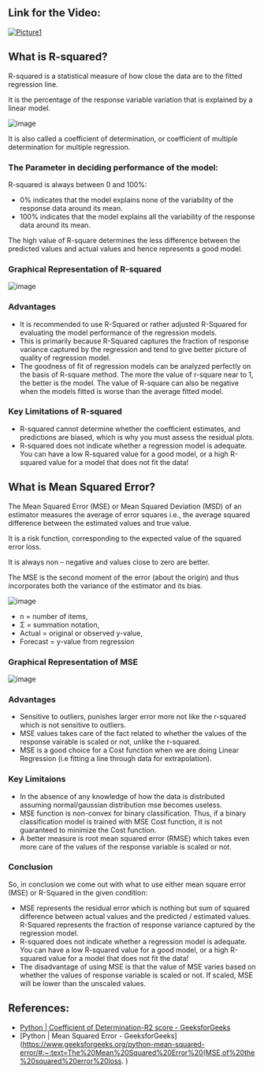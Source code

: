 ## Link for the Video:

[![Picture1](https://user-images.githubusercontent.com/62233992/136450703-cd4730d7-5625-4806-9286-1829910eb5ca.png)](https://youtu.be/1LLpFmGaAgo)

## What is R-squared?

R-squared is a statistical measure of how close the data are to the fitted regression line. 

It is the percentage of the response variable variation that is explained by a linear model.

![image](https://user-images.githubusercontent.com/62233992/136450275-0e3be8a4-3bf6-4b4b-8518-48c60a6d2eb7.png)

It is also called a coefficient of determination, or coefficient of multiple determination for multiple regression.

### The Parameter in deciding performance of the model:

R-squared is always between 0 and 100%:

* 0% indicates that the model explains none of the variability of the response data around its mean.
* 100% indicates that the model explains all the variability of the response data around its mean.

The high value of R-square determines the less difference between the predicted values and actual values and hence represents a good model.

### Graphical Representation of R-squared

![image](https://user-images.githubusercontent.com/62233992/136452797-12b59735-fd88-4571-87c8-d87f25bfdb0e.png)

### Advantages

* It is recommended to use R-Squared or rather adjusted R-Squared for evaluating the model performance of the regression models.
* This is primarily because R-Squared captures the fraction of response variance captured by the regression and tend to give better picture of quality of regression model.
* The goodness of fit of regression models can be analyzed perfectly on the basis of R-square method. The more the value of r-square near to 1, the better is the model. The value of R-square can also be negative when the models fitted is worse than the average fitted model.

### Key Limitations of R-squared

* R-squared cannot determine whether the coefficient estimates, and predictions are biased, which is why you must assess the residual plots.
* R-squared does not indicate whether a regression model is adequate. You can have a low R-squared value for a good model, or a high R-squared value for a model that does not fit the data!


## What is Mean Squared Error?

The Mean Squared Error (MSE) or Mean Squared Deviation (MSD) of an estimator measures the average of error squares i.e., the average squared difference between the estimated values and true value. 

It is a risk function, corresponding to the expected value of the squared error loss. 

It is always non – negative and values close to zero are better. 

The MSE is the second moment of the error (about the origin) and thus incorporates both the variance of the estimator and its bias.

![image](https://user-images.githubusercontent.com/62233992/136450160-6fc36707-783f-4c25-a926-e44de2e75226.png)
* n = number of items,
* Σ = summation notation,
* Actual = original or observed y-value,
* Forecast = y-value from regression

### Graphical Representation of MSE

![image](https://user-images.githubusercontent.com/62233992/136453062-672c9b20-64fd-4174-84d5-ebb3cfed0343.png)

### Advantages

* Sensitive to outliers, punishes larger error more not like the r-squared which is not sensitive to outliers.
* MSE values takes care of the fact related to whether the values of the response vairable is scaled or not, unlike the r-squared.
* MSE is a good choice for a Cost function when we are doing Linear Regression (i.e fitting a line through data for extrapolation).

### Key Limitaions

* In the absence of any knowledge of how the data is distributed assuming normal/gaussian distribution mse becomes useless.
* MSE function is non-convex for binary classification. Thus, if a binary classification model is trained with MSE Cost function, it is not guaranteed to minimize the Cost function.
* A better measure is root mean squared error (RMSE) which takes even more care of the values of the response variable is scaled or not.


### Conclusion

So, in conclusion we come out with what to use either mean square error (MSE) or R-Squared in the given condition:

* MSE represents the residual error which is nothing but sum of squared difference between actual values and the predicted / estimated values. R-Squared represents the fraction of response variance captured by the regression model.
* R-squared does not indicate whether a regression model is adequate. You can have a low R-squared value for a good model, or a high R-squared value for a model that does not fit the data!
* The disadvantage of using MSE is that the value of MSE varies based on whether the values of response variable is scaled or not. If scaled, MSE will be lower than the unscaled values. 

## References:

* [Python | Coefficient of Determination-R2 score - GeeksforGeeks](https://www.geeksforgeeks.org/python-coefficient-of-determination-r2-score/#:~:text=Coefficient%20of%20determination%20also%20called,input%20independent%20variable(s).)
* [Python | Mean Squared Error - GeeksforGeeks](https://www.geeksforgeeks.org/python-mean-squared-error/#:~:text=The%20Mean%20Squared%20Error%20(MSE,of%20the%20squared%20error%20loss. )
